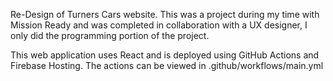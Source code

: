 Re-Design of Turners Cars website. This was a project during my time with Mission Ready and was completed in collaboration with a UX designer, I only did the programming portion of the project.

This web application uses React and is deployed using GitHub Actions and Firebase Hosting. The actions can be viewed in .github/workflows/main.yml
